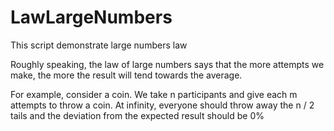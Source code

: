 # LawLargeNumbers

This script demonstrate large numbers law

Roughly speaking, the law of large numbers says that the more attempts we make, the more the result will tend towards the average.

For example, consider a coin.
We take n participants and give each m attempts to throw a coin.
At infinity, everyone should throw away the n / 2 tails and the deviation from the expected result should be 0%